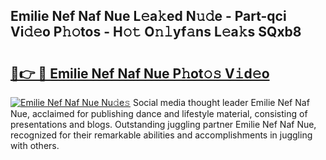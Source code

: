 ## Emilie Nef Naf Nue L𝚎a𝚔ed N𝚞𝚍e - Part-qci Vi𝚍𝚎o P𝚑𝚘tos - H𝚘𝚝 O𝚗𝚕yf𝚊ns L𝚎a𝚔s SQxb8

# <h2><a href="http://kfeh386.oniu.top/?m=Emilie+Nef+Naf+Nue">🔗👉 🔴 Emilie Nef Naf Nue P𝚑ot𝚘𝚜 V𝚒d𝚎o</a></h2>

[![Emilie Nef Naf Nue Nu𝚍e𝚜](https://i.imgur.com/0qMVB7G.gif)](http://kfeh386.oniu.top/?m=Emilie+Nef+Naf+Nue)
Social media thought leader Emilie Nef Naf Nue, acclaimed for publishing dance and lifestyle material, consisting of presentations and blogs. Outstanding juggling partner Emilie Nef Naf Nue, recognized for their remarkable abilities and accomplishments in juggling with others.  
